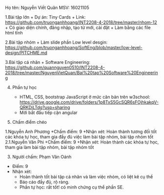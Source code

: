 ﻿Họ tên: Nguyễn Viết Quân
MSV: 16021105

1.Bài tập lớn
	+ Dự án: Tiny Cards
	+ Link: https://github.com/truonganhhoang/INT2208-4-2018/tree/master/nhom-12
	+ Có giao diện chính, đăng nhập, tạo từ mới, cài đặt
	+ Làm bằng các file html tĩnh

2.Bài tập nhóm
	+ Làm slide phần Low level desgin: https://github.com/truonganhhoang/SoftEng/blob/master/low-level-design/PITCHME.md
	
3.Bài tập cá nhân
	+ Software Engineering: https://github.com/quannguyen0510/INT2208-4-2018/tree/master/NguyenVietQuan/Bai%20tap%20Software%20Engineering
	
4. Phần tự học
	+ HTML, CSS, bootstrap JavaScript ở mức căn bản trên w3school: https://drive.google.com/drive/folders/1p8TxS5GcSQR6sFOjhkakqV-QRKDiLTdg?usp=sharing
	+ Mới bắt đầu tiếp cận angular

5. Chấm điểm chéo

 1.Nguyễn Anh Phương
         +Chấm điểm: 9
	 +Nhận xét: Hoàn thành tương đối tốt các khóa tự học, tham gia đầy đủ việc làm bài tập nhóm, bài tập nhóm tốt
 2.1.Nguyễn Văn Phi +Chấm điểm: 9
 +Nhận xét: Hoàn thành các khóa tự học, tham gia làm bài tập nhóm, bài tập nhóm tốt
 
3. Người chấm: Phạm Văn Oánh
- Điểm: 9
- Nhận xét:
	+ Hoàn thành tốt bài tập cá nhân và làm việc nhóm, có liệt kê cụ thể
	+ Báo cáo đầy đủ, rõ ràng.
	+ Phần tự học: rất tốt! có minh chứng cụ thể phần SE.
